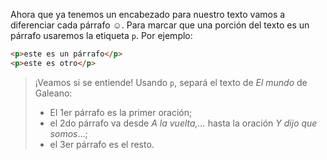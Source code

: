 Ahora que ya tenemos un encabezado para nuestro texto vamos a diferenciar cada párrafo :relaxed:. Para marcar que una porción del texto es un párrafo usaremos la etiqueta `p`. Por ejemplo: 

```html
<p>este es un párrafo</p>
<p>este es otro</p>
```

> ¡Veamos si se entiende! Usando `p`, separá el texto de _El mundo_ de Galeano:
>
> * El 1er párrafo es la primer oración;
> * el 2do párrafo va desde _A la vuelta,..._ hasta la oración _Y dijo que somos_...;
> * el 3er párrafo es el resto.
